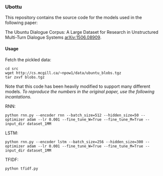 ### Ubottu
This repository contains the source code for the models used in the following paper:

The Ubuntu Dialogue Corpus: A Large Dataset for Research in Unstructured Multi-Turn Dialogue Systems [arXiv:1506.08909](http://arxiv.org/abs/1506.08909). 

#### Usage
Fetch the pickled data:
```
cd src
wget http://cs.mcgill.ca/~npow1/data/ubuntu_blobs.tgz
tar zxvf blobs.tgz
```

Note that this code has been heavily modified to support many different models. *To reproduce the numbers in the original paper, use the following incantations.*

RNN:
```
python rnn.py --encoder rnn --batch_size=512 --hidden_size=50 --optimizer adam --lr 0.001 --fine_tune_W=True --fine_tune_M=True --input_dir dataset_1MM
```

LSTM:
```
python rnn.py --encoder lstm --batch_size=256 --hidden_size=300 --optimizer adam --lr 0.001 --fine_tune_W=True --fine_tune_M=True --input_dir dataset_1MM
```

TFIDF:
```
python tfidf.py
```
